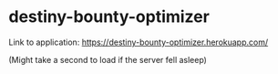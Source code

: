 # destiny-bounty-optimizer

Link to application: https://destiny-bounty-optimizer.herokuapp.com/

(Might take a second to load if the server fell asleep)
